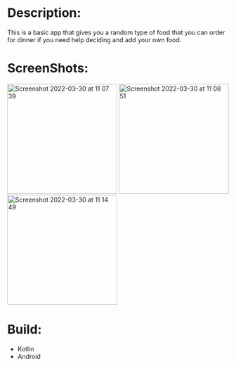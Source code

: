 
# Description:

This is a basic app that gives you a random type of food that you can order for dinner if you need help deciding and add your own food.

# ScreenShots:

<img width="250" alt="Screenshot 2022-03-30 at 11 07 39" src="https://user-images.githubusercontent.com/94018886/160807297-b6551eca-dd82-449f-9a80-306de76998df.png">  <img width="250" alt="Screenshot 2022-03-30 at 11 08 51" src="https://user-images.githubusercontent.com/94018886/160807575-9d1a3e13-0943-4a48-b1a2-796fb4f5503b.png"> 
<img width="250" alt="Screenshot 2022-03-30 at 11 14 49" src="https://user-images.githubusercontent.com/94018886/160808646-c923cd21-151a-4d92-bdb4-4a7cd7da7057.png">

# Build:

- Kotlin
- Android


